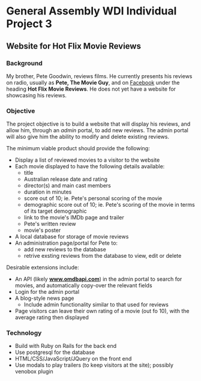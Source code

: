 # General Assembly WDI Individual Project 3

## Website for Hot Flix Movie Reviews

### Background
My brother, Pete Goodwin, reviews films. He currently presents his reviews on radio, usually as **Pete, The Movie Guy**, and on [Facebook](https://www.facebook.com/HotFlix.com.au) under the heading **Hot Flix Movie Reviews**. He does not yet have a website for showcasing his reviews.

### Objective
The project objective is to build a website that will display his reviews, and allow him, through an *admin* portal, to add new reviews. The admin portal will also give him the ability to modify and delete existing reviews.

The minimum viable product should provide the following:
- Display a list of reviewed movies to a visitor to the website
- Each movie displayed to have the following details available:
  - title
  - Australian release date and rating
  - director(s) and main cast members
  - duration in minutes
  - score out of 10; ie. Pete's personal scoring of the movie
  - demographic score out of 10; ie. Pete's scoring of the movie in terms of its target demographic
  - link to the movie's IMDb page and trailer
  - Pete's written review
  - movie's poster
- A local database for storage of movie reviews
- An administration page/portal for Pete to:
  - add new reviews to the database
  - retrive exsting reviews from the database to view, edit or delete

Desirable extensions include:
- An API (likely **www.omdbapi.com**) in the admin portal to search for movies, and automatically copy-over the relevant fields
- Login for the admin portal
- A blog-style news page
  - Include admin functionality similar to that used for reviews
- Page visitors can leave their own rating of a movie (out fo 10), with the average rating then displayed

### Technology
- Build with Ruby on Rails for the back end
- Use postgresql for the database
- HTML/CSS/JavaScript/JQuery on the front end
- Use modals to play trailers (to keep visitors at the site); possibly venobox plugin